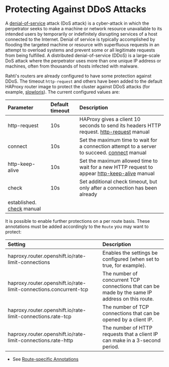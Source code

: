 # Protecting Against DDoS Attacks

 A [denial-of-service](https://en.wikipedia.org/wiki/Denial-of-service_attack#Distributed_DoS) attack (DoS attack) is a cyber-attack in which the perpetrator seeks to make a machine or network resource unavailable to its intended users by temporarily or indefinitely disrupting services of a host connected to the Internet. Denial of service is typically accomplished by flooding the targeted machine or resource with superfluous requests in an attempt to overload systems and prevent some or all legitimate requests from being fulfilled. A distributed denial-of-service (DDoS) is a large-scale DoS attack where the perpetrator uses more than one unique IP address or machines, often from thousands of hosts infected with malware.

Rahti's routers are already configured to have some protection against DDoS. The timeout `http-request` and others have been added to the default HAProxy router image to protect the cluster against DDoS attacks (for example, [slowloris](https://en.wikipedia.org/wiki/Slowloris_(computer_security))). The current configured values are:

| Parameter | Default timeout | Description |
|:--|:--|:--|
|http-request| 10s| HAProxy gives a client 10 seconds to send its headers HTTP request. [http-request](https://cbonte.github.io/haproxy-dconv/1.7/configuration.html#4-timeout%20http-request) manual |
|connect| 10s| Set the maximum time to wait for a connection attempt to a server to succeed. [connect](https://cbonte.github.io/haproxy-dconv/1.7/configuration.html#4.2-timeout%20connect) manual |
|http-keep-alive| 10s| Set the maximum allowed time to wait for a new HTTP request to appear [http-keep-alive](https://cbonte.github.io/haproxy-dconv/1.7/configuration.html#4-timeout%20http-keep-alive) manual |
|check| 10s| Set additional check timeout, but only after a connection has been already
established. [check](https://cbonte.github.io/haproxy-dconv/1.7/configuration.html#4-timeout%20check) manual |

It is possible to enable further protections on a per route basis. These annotations must be added accordingly to the `Route` you may want to protect:

|Setting|Description|
|:--|:--|
|haproxy.router.openshift.io/rate-limit-connections|Enables the settings be configured (when set to true, for example).|
|haproxy.router.openshift.io/rate-limit-connections.concurrent-tcp|The number of concurrent TCP connections that can be made by the same IP address on this route.|
|haproxy.router.openshift.io/rate-limit-connections.rate-tcp|The number of TCP connections that can be opened by a client IP.|
|haproxy.router.openshift.io/rate-limit-connections.rate-http|The number of HTTP requests that a client IP can make in a 3-second period.|

* See [Route-specific Annotations](https://docs.openshift.com/container-platform/4.13/networking/routes/route-configuration.html#nw-route-specific-annotations_route-configuration)

